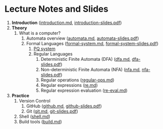 # Lecture Notes and Slides

1. **Introduction** ([introduction.md](introduction.md), [introduction-slides.pdf](introduction-slides.pdf))
2. **Theory**
   1. What is a computer? 
      1. Automata overview ([automata.md](theory/automata.md), [automata-slides.pdf](theory/automata-slides.pdf))
      2. Formal Languages ([formal-system.md](theory/formal-system.md), [formal-system-slides.pdf](theory/formal-system-slides.pdf))
         1. [PQ system](theory/pq-system.md)
         2. Regular Languages
            1. Deterministic Finite Automata (DFA) ([dfa.md](theory/dfa.md), [dfa-slides.pdf](theory/dfa-slides.pdf))
            2. Non-deterministic Finite Automata (NFA) ([nfa.md](theory/nfa.md), [nfa-slides.pdf](theory/nfa-slides.pdf))
            3. Regular operations ([regular-ops.md](theory/regular-ops.md))
            4. Regular expressions ([re.md](theory/re.md))
            5. Regular expression evaluation ([re-eval.md](theory/re-eval.md))
3. **Practice**
   1. Version Control
      1. GitHub ([github.md](practice/github.md), [github-slides.pdf](practice/github-slides.pdf)) 
      2. Git ([git.md](practice/git.md), [git-slides.pdf](practice/git-slides.pdf))
   2. Shell ([shell.md](practice/shell.md))
   3. Build tools ([build.md](practice/build.md))
